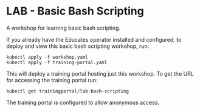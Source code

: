 LAB - Basic Bash Scripting
=====================

A workshop for learning basic bash scripting.

If you already have the Educates operator installed and configured, to
deploy and view this basic bash scripting workshop, run:

```
kubectl apply -f workshop.yaml
kubectl apply -f training-portal.yaml
```

This will deploy a training portal hosting just this workshop. To get the
URL for accessing the training portal run:

```
kubectl get trainingportal/lab-bash-scripting
```

The training portal is configured to allow anonymous access.
